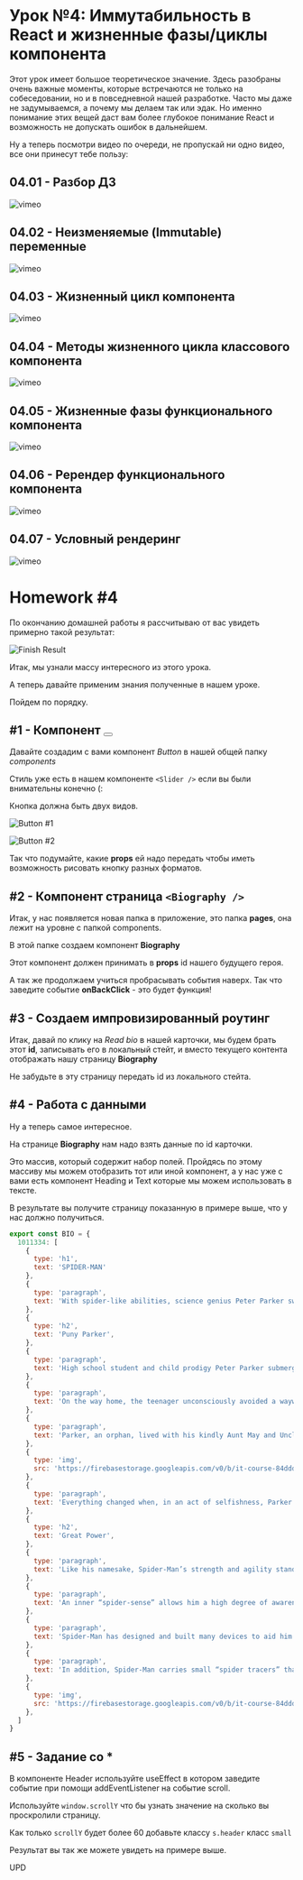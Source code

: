 # Урок №4: Иммутабильность в React и жизненные фазы/циклы компонента

Этот урок имеет большое теоретическое значение. Здесь разобраны очень важные моменты, которые встречаются не только на
собеседовании, но и в повседневной нашей разработке. Часто мы даже не задумываемся, а почему мы делаем так или эдак. Но
именно понимание этих вещей даст вам более глубокое понимание React и возможность не допускать ошибок в дальнейшем.

Ну а теперь посмотри видео по очереди, не пропускай ни одно видео, все они принесут тебе пользу:

## 04.01 - Разбор ДЗ

![vimeo](https://vimeo.com/700481232)

## 04.02 - Неизменяемые (Immutable) переменные

![vimeo](https://vimeo.com/700481326)


## 04.03 - Жизненный цикл компонента

![vimeo](https://vimeo.com/700483500)


## 04.04 - Методы жизненного цикла классового компонента

![vimeo](https://vimeo.com/700486681)

## 04.05 - Жизненные фазы функционального компонента

![vimeo](https://vimeo.com/700486760)


## 04.06 - Ререндер функционального компонента

![vimeo](https://vimeo.com/700486853)


## 04.07 - Условный рендеринг

![vimeo](https://vimeo.com/700487390)


# Homework #4

По окончанию домашней работы я рассчитываю от вас увидеть примерно такой результат:

![Finish Result](https://firebasestorage.googleapis.com/v0/b/it-course-84ddd.appspot.com/o/course%2Freact%2F04%2FFinishResult.gif?alt=media&token=8f742c15-f3bd-4428-b0b8-146eaabf58ec)

Итак, мы узнали массу интересного из этого урока.

А теперь давайте применим знания полученные в нашем уроке.

Пойдем по порядку.

## #1 - Компонент <Button />

Давайте создадим с вами компонент *Button* в нашей общей папку *components*

Стиль уже есть в нашем компоненте `<Slider />` если вы были внимательны конечно (:

Кнопка должна быть двух видов.

![Button #1](https://firebasestorage.googleapis.com/v0/b/it-course-84ddd.appspot.com/o/course%2Freact%2F04%2FScreenshot%202022-04-19%20at%208.55.38%20PM.png?alt=media&token=7c441988-0764-4881-b947-9cc2386a4c0b)

![Button #2](https://firebasestorage.googleapis.com/v0/b/it-course-84ddd.appspot.com/o/course%2Freact%2F04%2FScreenshot%202022-04-19%20at%208.55.46%20PM.png?alt=media&token=4069b021-ec61-4b8e-8535-3c70c87ecb15)

Так что подумайте, какие **props** ей надо передать чтобы иметь возможность рисовать кнопку разных форматов.

## #2 - Компонент страница `<Biography />`

Итак, у нас появляется новая папка в приложение, это папка **pages**, она лежит на уровне с папкой components.

В этой папке создаем компонент **Biography**

Этот компонент должен принимать в **props** id нашего будущего героя.

А так же продолжаем учиться пробрасывать события наверх. Так что заведите событие **onBackClick** - это будет функция!

## #3 - Создаем импровизированный роутинг

Итак, давай по клику на *Read bio* в нашей карточки, мы будем брать этот **id**, записывать его в локальный стейт, и вместо текущего контента отображать нашу страницу **Biography**

Не забудьте в эту страницу передать id из локального стейта.

## #4 - Работа с данными

Ну а теперь самое интересное.

На странице **Biography** нам надо взять данные по id карточки.

Это массив, который содержит набор полей. Пройдясь по этому массиву мы можем отобразить тот или иной компонент, а у нас уже с вами есть компонент Heading и Text которые мы можем использовать в тексте.

В результате вы получите страницу показанную в примере выше, что у нас должно получиться.

```js
export const BIO = {
  1011334: [
    {
      type: 'h1',
      text: 'SPIDER-MAN'
    },
    {
      type: 'paragraph',
      text: 'With spider-like abilities, science genius Peter Parker swings above it all as Spider-Man, costumed champion of the innocent who lives and fights with the wisdom of “With Great Power Comes Great Responsibility!”',
    },
    {
      type: 'h2',
      text: 'Puny Parker',
    },
    {
      type: 'paragraph',
      text: 'High school student and child prodigy Peter Parker submerged himself in his passion for science to avoid the taunts and threats of his fellow classmates and stumbled into a world beyond his imagining. While visiting a public exhibition of new breakthroughs in radiation manipulation and genetics, Parker felt the bite of a common house spider exposed to a particle beam and felt immediately ill from it, little realizing how much his life would change in the coming hours.',
    },
    {
      type: 'paragraph',
      text: 'On the way home, the teenager unconsciously avoided a wayward automobile by making an incredible leap to the wall of a nearby building, finding himself miraculously able to stick to it by his hands and feet. Quickly realizing he had somehow acquired the abilities of a spider, he began testing his new-found powers and marveled at their width and breadth. Parker tested his spider abilities in the ring of a local wresting competition and, wearing a mask to hide his identity, easily bested the reigning champion.',
    },
    {
      type: 'paragraph',
      text: 'Parker, an orphan, lived with his kindly Aunt May and Uncle Ben and was wary of exposing them to the public scrutiny that would surely ensue if he revealed his powers to the world, so he adopted a suitable costume and the name of “Spider-Man” to hide his true identity. He also designed and crafted two wrist-worn “web-shooters” to approximate a spider’s web-spinning capability, and with them swiftly became a smash television personality. Now with money to take care of his guardians and acclaim to salve puny Peter Parker’s wounds from classmates, the young man grew cold to everything but his media-darling career.',
    },
    {
      type: 'img',
      src: 'https://firebasestorage.googleapis.com/v0/b/it-course-84ddd.appspot.com/o/marvel-game%2Fcharacters%2Fspider-man%2F005smp_com_inl_01.jpeg?alt=media&token=818c2f05-07b7-48f5-a73e-73fa00d2cf5e'
    },
    {
      type: 'paragraph',
      text: 'Everything changed when, in an act of selfishness, Parker allowed a burglar to escape police arrest during a Spider-Man appearance rather than intervene. Later, when he returned home, he learned of his Uncle Ben’s murder at the hands of the very same burglar and instantly felt the weight of hubris upon his young shoulders. Vowing never to use his powers again for his own gain, he tracked down his uncle’s killer as Spider-Man and brought him to justice. From that moment on, he abandoned his media star persona and spun his web solely to capture criminals of all kinds.',
    },
    {
      type: 'h2',
      text: 'Great Power',
    },
    {
      type: 'paragraph',
      text: 'Like his namesake, Spider-Man’s strength and agility stand far above those of the average human, allowing him to lift nearly ten tons and to leap and move at incredible speeds with high accuracy. He also heals faster than normal when injured, though he is not completely immune to viruses and other human ailments.',
    },
    {
      type: 'paragraph',
      text: 'An inner “spider-sense” allows him a high degree of awareness to impending danger and to gauge not only its level of threat to him personally, but also the general direction of its approach. Combined with his unique fighting style, this grants Spider-Man an edge in his battles that often times defies logic.',
    },
    {
      type: 'paragraph',
      text: 'Spider-Man has designed and built many devices to aid him in his crime fighting, but the stand-out invention among these are his web-shooters. Strapped to both his wrists and activated by finger pressure applied to touch pads on his palms, the shooters can spray a unique fluid of the hero’s creation which solidifies to various thicknesses upon exposure to air and form into “webbing.” The tensile strength of the substance may be modified with each activation of the shooters, but at its peak can stop a large vehicle and also hold several persons for nearly two hours, after which, the webbing begins to dissolve.',
    },
    {
      type: 'paragraph',
      text: 'In addition, Spider-Man carries small “spider tracers” that once placed upon a person or object transmit a specialized signal the hero may identify with his spider-sense and thus allow him to track to its origin point.',
    },
    {
      type: 'img',
      src: 'https://firebasestorage.googleapis.com/v0/b/it-course-84ddd.appspot.com/o/marvel-game%2Fcharacters%2Fspider-man%2F005smp_com_inl_02.jpeg?alt=media&token=c5f56536-5ace-40d9-a39f-d19d01d2b809'
    },
  ]
}

```

## #5 - Задание со *

В компоненте Header используйте useEffect в котором заведите событие при помощи addEventListener на событие scroll.

Используйте `window.scrollY` что бы узнать значение на сколько вы проскролили страницу.

Как только `scrollY` будет более 60 добавьте классу `s.header` класс `small`

Результат вы так же можете увидеть на примере выше.

UPD

